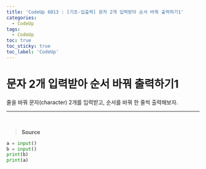 ```yaml
---
title: 'CodeUp 6013 : [기초-입출력] 문자 2개 입력받아 순서 바꿔 출력하기1'
categories:
  - CodeUp
tags:
  - CodeUp
toc: true
toc_sticky: true
toc_label: 'CodeUp'
---
```


# 문자 2개 입력받아 순서 바꿔 출력하기1

줄을 바꿔 문자(character) 2개를 입력받고, 순서를 바꿔 한 줄씩 출력해보자.

---

<br>

> **Source**

```python
a = input()
b = input()
print(b)
print(a)
```
